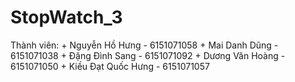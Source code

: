# StopWatch_3
  Thành viên:
    + Nguyễn Hồ Hưng - 6151071058
    + Mai Danh Dũng - 6151071038
    + Đặng Đình Sang - 6151071092
    + Dương Văn Hoàng - 6151071050
    + Kiều Đạt Quốc Hưng - 6151071057
